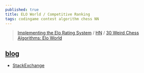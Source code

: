 ```yaml
---
published: true
title: ELO World / Competitive Ranking
tags: codingame contest algorithm chess NN
---
```

> [Implementing the Elo Rating System](https://mattmazzola.medium.com/implementing-the-elo-rating-system-a085f178e065) / [HN](https://news.ycombinator.com/item?id=26115665) / [30 Weird Chess Algorithms:  Elo World](https://www.youtube.com/watch?v=DpXy041BIlA)

## [blog](http://www.lifewithalacrity.com/2006/01/ranking_systems.html)

- [StackExchange](https://gamedev.stackexchange.com/questions/3788/simplest-most-effective-way-to-rank-and-measure-player-skill-in-a-multi-player-e/3805#3805)
